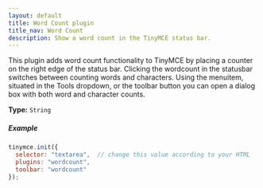 ```yaml
---
layout: default
title: Word Count plugin
title_nav: Word Count
description: Show a word count in the TinyMCE status bar.
---
```


This plugin adds word count functionality to TinyMCE by placing a counter on the right edge of the status bar. Clicking the wordcount in the statusbar switches between counting words and characters. Using the menuitem, situated in the Tools dropdown, or the toolbar button you can open a dialog box with both word and character counts. 

**Type:** `String`

##### Example

```js
tinymce.init({
  selector: "textarea",  // change this value according to your HTML
  plugins: "wordcount",
  toolbar: "wordcount"
});
```
